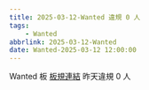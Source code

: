 ```yaml
---
title: 2025-03-12-Wanted 違規 0 人
tags:
    - Wanted
abbrlink: 2025-03-12-Wanted
date: Wanted-2025-03-12 12:00:00
---
```

Wanted 板 [板規連結](https://www.ptt.cc/bbs/Wanted/M.1608829773.A.D3B.html)
昨天違規 0 人
